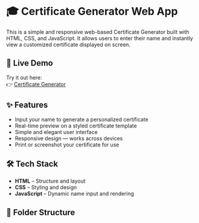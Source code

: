 # 🎓 Certificate Generator Web App

This is a simple and responsive web-based Certificate Generator built with HTML, CSS, and JavaScript. It allows users to enter their name and instantly view a customized certificate displayed on screen.

## 🔗 Live Demo

Try it out here:  
👉 [Certificate Generator](https://naiduhydra.github.io/certificate/)

## ✨ Features

- Input your name to generate a personalized certificate
- Real-time preview on a styled certificate template
- Simple and elegant user interface
- Responsive design — works across devices
- Print or screenshot your certificate for use

## 🛠️ Tech Stack

- **HTML** – Structure and layout
- **CSS** – Styling and design
- **JavaScript** – Dynamic name input and rendering

## 📁 Folder Structure


